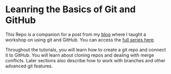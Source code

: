 # Leanring the Basics of Git and GitHub

This Repo is a companion for a post from my [blog][] where I taught a workshop on using git and GitHub.
You can access the [full series here][series].

Throughout the tutorials, you will learn how to create a git repo and connect it to GitHub.
You will learn about cloning repos and dealing with merge conflicts.
Later sections also describe how to work with branches and other advanced git features.

[blog]: https://blog.dsambrano.com/ "My Coding Blog"
[series]: https://blog.dsambrano.com/git/ "My Series on Git and GitHub"
